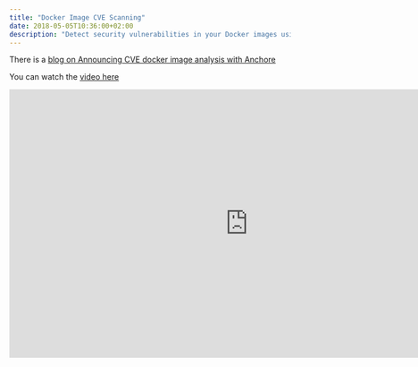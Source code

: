 ```yaml
---
title: "Docker Image CVE Scanning"
date: 2018-05-05T10:36:00+02:00
description: "Detect security vulnerabilities in your Docker images using Anchore" 
---
```


There is a [blog on Announcing CVE docker image analysis with Anchore](https://jenkins.io/blog/2018/05/08/jenkins-x-anchore/)

You can watch the [video here](https://www.youtube.com/watch?v=rB8Sw0FqCQk) 

<iframe width="854" height="480" src="https://www.youtube.com/embed/rB8Sw0FqCQk" frameborder="0" allow="autoplay; encrypted-media" allowfullscreen></iframe>
